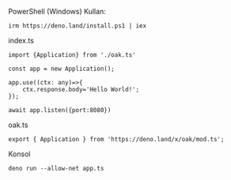 PowerShell (Windows) Kullan:
```batch
irm https://deno.land/install.ps1 | iex
```

index.ts
```tsx
import {Application} from './oak.ts'

const app = new Application();

app.use((ctx: any)=>{
    ctx.response.body='Hello World!';
});

await app.listen({port:8080})
```
oak.ts
```tsx
export { Application } from 'https://deno.land/x/oak/mod.ts';
```

Konsol
```batch
deno run --allow-net app.ts
```
